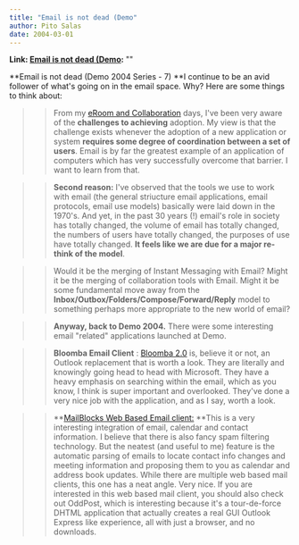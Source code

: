 ```yaml
---
title: "Email is not dead (Demo"
author: Pito Salas
date: 2004-03-01
---
```


**Link: [Email is not dead (Demo](None):** ""

**Email is not dead (Demo 2004 Series - 7) **I continue to be an avid follower
of what's going on in the email space. Why? Here are some things to think
about:

>>

>>  
>
>>

>>  
>>

>>  
>
>>

>> From my [eRoom and Collaboration](<http://www.eroom.com>) days, I've been
very aware of the **challenges to achieving** adoption. My view is that the
challenge exists whenever the adoption of a new application or system
**requires some degree of coordination between a set of users**. Email is by
far the greatest example of an application of computers which has very
successfully overcome that barrier. I want to learn from that.

>>

>>  
>
>>

>>  
>>

>>  
>
>>

>> **Second reason:** I've observed that the tools we use to work with email
(the general striucture email applications, email protocols, email use models)
basically were laid down in the 1970's. And yet, in the past 30 years (!)
email's role in society has totally changed, the volume of email has totally
changed, the numbers of users have totally changed, the purposes of use have
totally changed. **It feels like we are due for a major re-think of the
model**.

>>

>>  
>
>>

>>  
>>

>>  
>
>>

>> Would it be the merging of Instant Messaging with Email? Might it be the
merging of collaboration tools with Email. Might it be some fundamental move
away from the **Inbox/Outbox/Folders/Compose/Forward/Reply** model to
something perhaps more appropriate to the new world of email?

>>

>>  
>
>>

>>  
>>

>>  
>
>>

>> **Anyway, back to Demo 2004.** There were some interesting email "related"
applications launched at Demo.

>>

>>  
>
>>

>>  
>>

>>  
>
>>

>> **Bloomba Email Client** : [Bloomba 2.0](<http://www.statalabs.com/>) is,
believe it or not, an Outlook replacement that is worth a look. They are
literally and knowingly going head to head with Microsoft. They have a heavy
emphasis on searching within the email, which as you know, I think is super
important and overlooked. They've done a very nice job with the application,
and as I say, worth a look.

>>

>>  
>
>>

>>  
>>

>>  
>
>>

>> **[MailBlocks Web Based Email client:](<http://about.mailblocks.com/>)
**This is a very interesting integration of email, calendar and contact
information. I believe that there is also fancy spam filtering technology. But
the neatest (and useful to me) feature is the automatic parsing of emails to
locate contact info changes and meeting information and proposing them to you
as calendar and address book updates. While there are multiple web based mail
clients, this one has a neat angle. Very nice. If you are interested in this
web based mail client, you should also check out OddPost, which is interesting
because it's a tour-de-force DHTML application that actually creates a real
GUI Outlook Express like experience, all with just a browser, and no
downloads.


